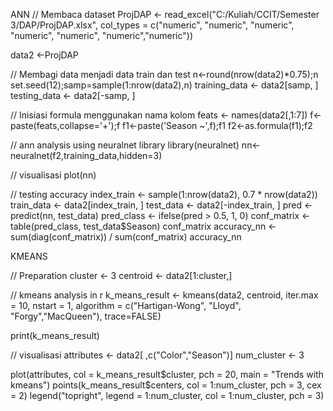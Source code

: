 ANN
// Membaca dataset
ProjDAP <- read_excel("C:/Kuliah/CCIT/Semester 3/DAP/ProjDAP.xlsx",
col_types = c("numeric", "numeric", "numeric",
"numeric", "numeric", "numeric","numeric"))

data2 <-ProjDAP

// Membagi data menjadi data train dan test
n<-round(nrow(data2)*0.75);n
set.seed(12);samp=sample(1:nrow(data2),n)
training_data <- data2[samp, ]
testing_data <- data2[-samp, ]

// Inisiasi formula menggunakan nama kolom
feats <- names(data2[,1:7])
f<-paste(feats,collapse='+');f
f1<-paste('Season ~',f);f1
f2<-as.formula(f1);f2

// ann analysis using neuralnet library
library(neuralnet)
nn<-neuralnet(f2,training_data,hidden=3)

// visualisasi
plot(nn)

// testing accuracy
index_train <- sample(1:nrow(data2), 0.7 * nrow(data2))
train_data <- data2[index_train, ]
test_data <- data2[-index_train, ]
pred <- predict(nn, test_data)
pred_class <- ifelse(pred > 0.5, 1, 0)
conf_matrix <- table(pred_class, test_data$Season)
conf_matrix
accuracy_nn <- sum(diag(conf_matrix)) / sum(conf_matrix)
accuracy_nn

KMEANS

// Preparation 
cluster <- 3
centroid <- data2[1:cluster,]

// kmeans analysis in r 
k_means_result <- kmeans(data2, centroid, iter.max = 10, nstart = 1,
algorithm = c("Hartigan-Wong", "Lloyd", "Forgy","MacQueen"), trace=FALSE)

print(k_means_result)

// visualisasi
attributes <- data2[ ,c("Color","Season")]
num_cluster <- 3


plot(attributes, col = k_means_result$cluster, pch = 20, main = "Trends with kmeans")
points(k_means_result$centers, col = 1:num_cluster, pch = 3, cex = 2)
legend("topright", legend = 1:num_cluster, col = 1:num_cluster, pch = 3)
